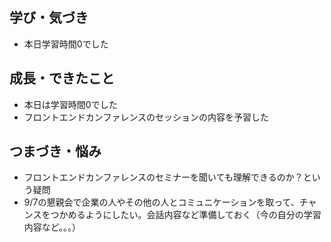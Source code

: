 ## 学び・気づき
- 本日学習時間0でした
## 成長・できたこと
- 本日は学習時間0でした
- フロントエンドカンファレンスのセッションの内容を予習した
## つまづき・悩み
- フロントエンドカンファレンスのセミナーを聞いても理解できるのか？という疑問
- 9/7の懇親会で企業の人やその他の人とコミュニケーションを取って、チャンスをつかめるようにしたい。会話内容など準備しておく（今の自分の学習内容など。。。）

